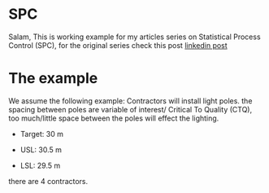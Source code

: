 # SPC

Salam, This is working example for my articles series on Statistical Process Control (SPC), for the original series check this post [linkedin post](https://www.linkedin.com/posts/ammaralkhaldi_rca-quality-spc-activity-7009032483237228544-V9S_?utm_source=share&utm_medium=member_desktop)

# The example

We assume the following example: Contractors will install light poles. the spacing between poles are variable of interest/ Critical To Quality (CTQ), too much/little space between the poles will effect the lighting.

-   Target: 30 m

-   USL: 30.5 m

-   LSL: 29.5 m

there are 4 contractors.
